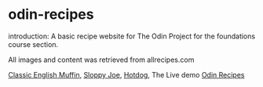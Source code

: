 # odin-recipes

introduction: A basic recipe website for The Odin Project for the foundations course section.

All images and content was retrieved from allrecipes.com 

[Classic English Muffin](https://www.allrecipes.com/article/5-ingredient-breakfast-sandwiches/),
[Sloppy Joe](https://www.allrecipes.com/recipe/24264/sloppy-joes-ii/),
[Hotdog](https://www.allrecipes.com/recipe/268494/basic-air-fryer-hot-dogs/),
The Live demo [Odin Recipes](https://ismaelgalarza1.github.io/odin-recipes/index.html)


